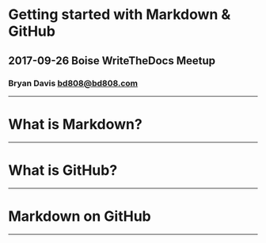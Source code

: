 # Getting started with Markdown & GitHub
## 2017-09-26 Boise WriteTheDocs Meetup
### Bryan Davis <bd808@bd808.com>

---

# What is Markdown?

---

# What is GitHub?

---

# Markdown on GitHub

---
